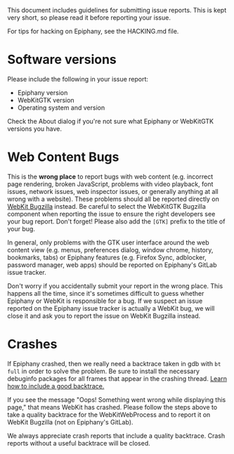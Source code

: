 This document includes guidelines for submitting issue reports. This is kept
very short, so please read it before reporting your issue.

For tips for hacking on Epiphany, see the HACKING.md file.

# Software versions

Please include the following in your issue report:

 * Epiphany version
 * WebKitGTK version
 * Operating system and version

Check the About dialog if you're not sure what Epiphany or WebKitGTK versions
you have.

# Web Content Bugs

This is the **wrong place** to report bugs with web content (e.g. incorrect page
rendering, broken JavaScript, problems with video playback, font issues, network
issues, web inspector issues, or generally anything at all wrong with a
website). These problems should all be reported directly on
[WebKit Bugzilla](https://bugs.webkit.org/enter_bug.cgi?product=WebKit&component=WebKitGTK)
instead. Be careful to select the WebKitGTK Bugzilla component when reporting the
issue to ensure the right developers see your bug report. Don't forget! Please also
add the `[GTK]` prefix to the title of your bug.

In general, only problems with the GTK user interface around the web content
view (e.g. menus, preferences dialog, window chrome, history, bookmarks, tabs)
or Epiphany features (e.g. Firefox Sync, adblocker, password manager, web apps)
should be reported on Epiphany's GitLab issue tracker.

Don't worry if you accidentally submit your report in the wrong place. This
happens all the time, since it's sometimes difficult to guess whether Epiphany
or WebKit is responsible for a bug. If we suspect an issue reported on the
Epiphany issue tracker is actually a WebKit bug, we will close it and ask you to
report the issue on WebKit Bugzilla instead.

# Crashes

If Epiphany crashed, then we really need a backtrace taken in gdb with `bt full`
in order to solve the problem. Be sure to install the necessary debuginfo
packages for all frames that appear in the crashing thread.
[Learn how to include a good backtrace.](https://handbook.gnome.org/issues/stack-traces.html)

If you see the message "Oops! Something went wrong while displaying this page,"
that means WebKit has crashed. Please follow the steps above to take a quality
backtrace for the WebKitWebProcess and to report it on WebKit Bugzilla (not on
Epiphany's GitLab).

We always appreciate crash reports that include a quality backtrace. Crash
reports without a useful backtrace will be closed.
